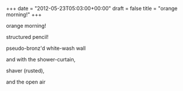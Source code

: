 +++
date = "2012-05-23T05:03:00+00:00"
draft = false
title = "orange morning!"
+++
<p>orange morning!</p>&#13;
<p>structured pencil!</p>&#13;
<p>pseudo-bronz'd white-wash wall</p>&#13;
<p>and with the shower-curtain,</p>&#13;
<p>shaver (rusted),</p>&#13;
<p>and the open air</p> 
